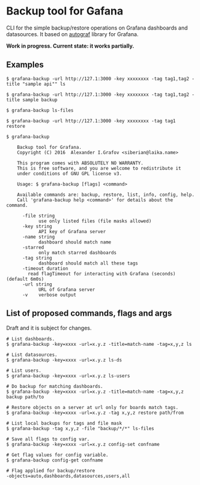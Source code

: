 # Backup tool for Gafana

CLI for the simple backup/restore operations on Grafana dashboards and datasources.
It based on [autograf](https://github.com/grafov/autograf) library for Grafana.

**Work in progress. Current state: it works partially.**

## Examples

	$ grafana-backup -url http://127.1:3000 -key xxxxxxxx -tag tag1,tag2 -title "sample api"" ls
		
	$ grafana-backup -url http://127.1:3000 -key xxxxxxxx -tag tag1,tag2 -title sample backup
	
	$ grafana-backup ls-files
	
	$ grafana-backup -url http://127.1:3000 -key xxxxxxxx -tag tag1 restore

    $ grafana-backup

        Backup tool for Grafana.
        Copyright (C) 2016  Alexander I.Grafov <siberian@laika.name>
        
        This program comes with ABSOLUTELY NO WARRANTY.
        This is free software, and you are welcome to redistribute it
        under conditions of GNU GPL license v3.
        
        Usage: $ grafana-backup [flags] <command>
        
        Available commands are: backup, restore, list, info, config, help.
        Call 'grafana-backup help <command>' for details about the command.

          -file string
            	use only listed files (file masks allowed)
          -key string
            	API key of Grafana server
          -name string
            	dashboard should match name
          -starred
            	only match starred dashboards
          -tag string
            	dashboard should match all these tags
          -timeout duration
        	read flagTimeout for interacting with Grafana (seconds) (default 6m0s)
          -url string
            	URL of Grafana server
          -v	verbose output	
        
## List of proposed commands, flags and args

Draft and it is subject for changes.

	# List dashboards.
	$ grafana-backup -key=xxxx -url=x.y.z -title=match-name -tag=x,y,z ls

	# List datasources.
	$ grafana-backup -key=xxxx -url=x.y.z ls-ds

	# List users.
	$ grafana-backup -key=xxxx -url=x.y.z ls-users

	# Do backup for matching dashboards.
	$ grafana-backup -key=xxxx -url=x.y.z -title=match-name -tag=x,y,z backup path/to

	# Restore objects on a server at url only for boards match tags.
	$ grafana-backup -key=xxxx -url=x.y.z -tag x,y,z restore path/from

	# List local backups for tags and file mask
	$ grafana-backup -tag x,y,z -file "backup/*/*" ls-files 

	# Save all flags to config var.
	$ grafana-backup -key=xxxx -url=x.y.z config-set confname

	# Get flag values for config variable.
	$ grafana-backup config-get confname

	# Flag applied for backup/restore
	-objects=auto,dashboards,datasources,users,all
